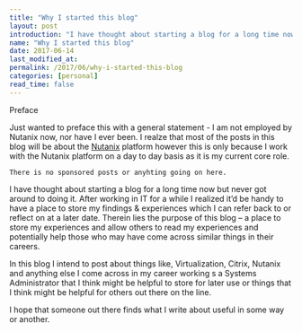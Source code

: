 ```yaml
---
title: "Why I started this blog"
layout: post
introduction: "I have thought about starting a blog for a long time now but never got around to doing it. After working in IT for a while I realized it’d be handy to have a place to store my findings & experiences which I can refer back to or reflect on at a later date."
name: "Why I started this blog"
date: 2017-06-14
last_modified_at:
permalink: /2017/06/why-i-started-this-blog
categories: [personal]
read_time: false
---
```


<article class="message is-warning">
  <div class="message-header">
    <p>Preface</p>
  </div>
  <div class="message-body">
    Just wanted to preface this with a general statement - I am not employed by Nutanix now, nor have I ever been. I realze that most of the posts in this blog will be about the <a href="https://www.nutanix.com/">Nutanix</a> platform however this is only because I work with the Nutanix platform on a day to day basis as it is my current core role.

    There is no sponsored posts or anyhting going on here.
  </div>
</article>

I have thought about starting a blog for a long time now but never got around to doing it. After working in IT for a while I realized it’d be handy to have a place to store my findings & experiences which I can refer back to or reflect on at a later date. Therein lies the purpose of this blog – a place to store my experiences and allow others to read my experiences and potentially help those who may have come across similar things in their careers.


In this blog I intend to post about things like, Virtualization, Citrix, Nutanix and anything else I come across in my career working s a Systems Administrator that I think might be helpful to store for later use or things that I think might be helpful for others out there on the line.


I hope that someone out there finds what I write about useful in some way or another.